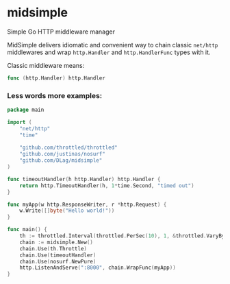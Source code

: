 # midsimple
Simple Go HTTP middleware manager

MidSimple delivers idiomatic and convenient way to chain classic `net/http` middlewares and wrap `http.Handler` and `http.HandlerFunc` types with it.

Classic middleware means:
```go
func (http.Handler) http.Handler
```

### Less words more examples:
```go
package main

import (
    "net/http"
    "time"
    
    "github.com/throttled/throttled"
    "github.com/justinas/nosurf"
    "github.com/DLag/midsimple"
)

func timeoutHandler(h http.Handler) http.Handler {
    return http.TimeoutHandler(h, 1*time.Second, "timed out")
}

func myApp(w http.ResponseWriter, r *http.Request) {
    w.Write([]byte("Hello world!"))
}

func main() {
    th := throttled.Interval(throttled.PerSec(10), 1, &throttled.VaryBy{Path: true}, 50)
    chain := midsimple.New()
    chain.Use(th.Throttle)
    chain.Use(timeoutHandler)
    chain.Use(nosurf.NewPure)
    http.ListenAndServe(":8000", chain.WrapFunc(myApp))
}
```